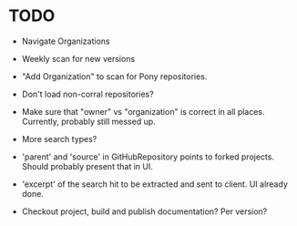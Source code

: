 # TODO

* Navigate Organizations

* Weekly scan for new versions

* "Add Organization" to scan for Pony repositories.

* Don't load non-corral repositories?

* Make sure that "owner" vs "organization" is correct in all places. Currently, probably still messed up.

* More search types?

* 'parent' and 'source' in GitHubRepository points to forked projects. Should probably present that
  in UI.
  
* 'excerpt' of the search hit to be extracted and sent to client. UI already done.

* Checkout project, build and publish documentation? Per version?


